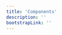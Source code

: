 ```yaml
---
title: 'Components'
description: ''
bootstrapLink: ''
---
```



<div>
  <i class="ua-alumni"/>
</div>
